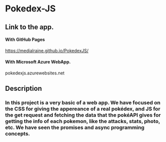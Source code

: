 # Pokedex-JS

## Link to the app.

#### With GitHub Pages
https://medialraine.github.io/PokedexJS/

#### With Microsoft Azure WebApp.
pokedexjs.azurewebsites.net

## Description
### In this project is a very basic of a web app. We have focused on the CSS for giving the appereance of a real pokédex, and JS for the get request and fetching the data that the pokéAPI gives for getting the info of each pokemon, like the attacks, stats, photo, etc. We have seen the promises and async programming concepts.
